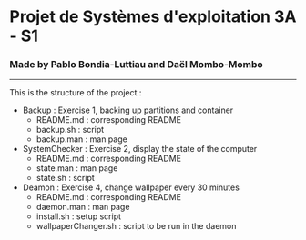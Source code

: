 # Projet de Systèmes d'exploitation 3A - S1
### Made by Pablo Bondia-Luttiau and Daël Mombo-Mombo
--------
This is the structure of the project :
- Backup : Exercise 1, backing up partitions and container
	- README.md : corresponding README
	- backup.sh : script
	- backup.man : man page
- SystemChecker : Exercise 2, display the state of the computer
	- README.md : corresponding README
	- state.man : man page
	- state.sh  : script
- Deamon : Exercise 4, change wallpaper every 30 minutes
	- README.md : corresponding README
	- daemon.man : man page
	- install.sh : setup script
	- wallpaperChanger.sh : script to be run in the daemon
